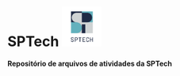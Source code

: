 # <b>SPTech<b> <img src="logo_sptech.jpg" alt="Descrição da imagem" width="80" height="80">

Repositório de arquivos de atividades da SPTech
